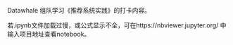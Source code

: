 Datawhale 组队学习《推荐系统实践》的打卡内容。

若.ipynb文件加载过慢，或公式显示不全，可在https://nbviewer.jupyter.org/ 中输入项目地址查看notebook。
